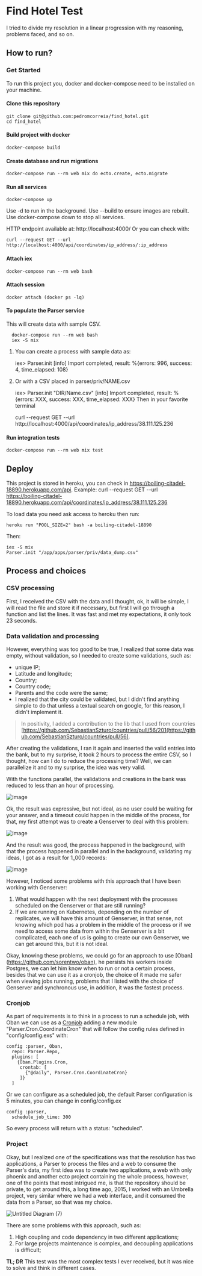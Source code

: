# Find Hotel Test
I tried to divide my resolution in a linear progression with my reasoning, problems faced, and so on.

## How to run?

### Get Started
To run this project you, docker and docker-compose need to be installed on your machine.

#### Clone this repository

    git clone git@github.com:pedromcorreia/find_hotel.git
    cd find_hotel

#### Build project with docker

    docker-compose build

#### Create database and run migrations

    docker-compose run --rm web mix do ecto.create, ecto.migrate

#### Run all services

    docker-compose up

Use -d to run in the background. Use --build to ensure images are rebuilt. Use docker-compose down to stop all services.

HTTP endpoint available at: http://localhost:4000/
Or you can check with:

    curl --request GET --url http://localhost:4000/api/coordinates/ip_address/:ip_address

#### Attach iex


    docker-compose run --rm web bash
#### Attach session

    docker attach (docker ps -lq)
  #### To populate the Parser service
 This will create data with sample CSV.

      docker-compose run --rm web bash
      iex -S mix
 1. You can create a process with sample data as:

      iex> Parser.init
      [info] Import completed, result: %{errors: 996, success: 4, time_elapsed: 108}
2. Or with a CSV placed in parser/priv/NAME.csv

      iex> Parser.init "DIR/Name.csv"
      [info] Import completed, result: %{errors: XXX, success: XXX, time_elapsed: XXX}
Then in your favorite terminal

    curl --request GET --url http://localhost:4000/api/coordinates/ip_address/38.111.125.236

#### Run integration tests

    docker-compose run --rm web mix test


## Deploy
This project is stored in heroku, you can check in https://boiling-citadel-18890.herokuapp.com/api.
Example:
curl --request GET --url https://boiling-citadel-18890.herokuapp.com/api/coordinates/ip_address/38.111.125.236

To load data you need ask access to heroku then run:

    heroku run "POOL_SIZE=2" bash -a boiling-citadel-18890

Then:

    iex -S mix
    Parser.init "/app/apps/parser/priv/data_dump.csv"

## Process and choices

### CSV processing

First, I received the CSV with the data and I thought, ok, it will be simple, I will read the file and store it if necessary, but first I will go through a function and list the lines. It was fast and met my expectations, it only took 23 seconds.

### Data validation and processing

However, everything was too good to be true, I realized that some data was empty, without validation, so I needed to create some validations, such as:

- unique IP;
- Latitude and longitude;
- Country;
- Country code;
- Parents and the code were the same;
- I realized that the city could be validated, but I didn't find anything simple to do that unless a textual search on google, for this reason, I didn't implement it.

> In positivity, I added a contribution to the lib that I used from countries [https://github.com/SebastianSzturo/countries/pull/56/201(https://github.com/SebastianSzturo/countries/pull/56).

After creating the validations, I ran it again and inserted the valid entries into the bank, but to my surprise, it took 2 hours to process the entire CSV, so I thought, how can I do to reduce the processing time? Well, we can parallelize it and to my surprise, the idea was very valid.

With the functions parallel, the validations and creations in the bank was reduced to less than an hour of processing.

![image](https://user-images.githubusercontent.com/11159324/117871731-257f9200-b274-11eb-92fd-b73c17723b30.png)

Ok, the result was expressive, but not ideal, as no user could be waiting for your answer, and a timeout could happen in the middle of the process, for that, my first attempt was to create a Genserver to deal with this problem:

![image](https://user-images.githubusercontent.com/11159324/117871788-33351780-b274-11eb-8d56-734dd909eff5.png)

And the result was good, the process happened in the background, with that the process happened in parallel and in the background, validating my ideas, I got as a result for 1_000 records:

![image](https://user-images.githubusercontent.com/11159324/117871829-3cbe7f80-b274-11eb-8673-0fbe87969201.png)

However, I noticed some problems with this approach that I have been working with Genserver:

1. What would happen with the next deployment with the processes scheduled on the Genserver or that are still running?
2. If we are running on Kubernetes, depending on the number of replicates, we will have this amount of Genserver, in that sense, not knowing which pod has a problem in the middle of the process or if we need to access some data from within the Genserver is a bit complicated, each one of us is going to create our own Genserver, we can get around this, but it is not ideal.

Okay, knowing these problems, we could go for an approach to use [Oban] (https://github.com/sorentwo/oban), he persists his workers inside Postgres, we can let him know when to run or not a certain process, besides that we can use it as a cronjob, the choice of it made me safer when viewing jobs running, problems that I listed with the choice of Genserver and synchronous use, in addition, it was the fastest process.

### Cronjob

As part of requirements is to think in a process to run a schedule job, with Oban we can use as a  [Cronjob](https://github.com/sorentwo/oban#periodic-jobs)  adding a new module "Parser.Cron.CoordinateCron" that will follow the config rules defined in "config/config.exs" with:

    config :parser, Oban,
      repo: Parser.Repo,
      plugins: [
        {Oban.Plugins.Cron,
         crontab: [
           {"@daily", Parser.Cron.CoordinateCron}
         ]}
      ]

Or we can configure as a scheduled job, the default Parser configuration is 5 minutes, you can change in config/config.ex

    config :parser,
      schedule_job_time: 300

So every process will return with a status: "scheduled".

### Project

Okay, but I realized one of the specifications was that the resolution has two applications, a Parser to process the files and a web to consume the Parser's data, my first idea was to create two applications, a web with only phoenix and another ecto project containing the whole process, however, one of the points that most intrigued me, is that the repository should be private, to get around this, a long time ago, 2015, I worked with an Umbrella project, very similar where we had a web interface, and it consumed the data from a Parser, so that was my choice.

![Untitled Diagram (7)](https://user-images.githubusercontent.com/11159324/117871853-421bca00-b274-11eb-8032-c18563077cf2.png)

There are some problems with this approach, such as:

1. High coupling and code dependency in two different applications;
2. For large projects maintenance is complex, and decoupling applications is difficult;

**TL; DR** This test was the most complex tests I ever received, but it was nice to solve and think in different cases.
